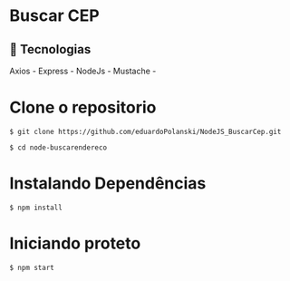 # Buscar CEP

## 🚀 Tecnologias

Axios -
Express -
NodeJs - 
Mustache -

# Clone o repositorio

    $ git clone https://github.com/eduardoPolanski/NodeJS_BuscarCep.git
  
    $ cd node-buscarendereco

# Instalando Dependências
		
    $ npm install

 # Iniciando proteto

	$ npm start 
